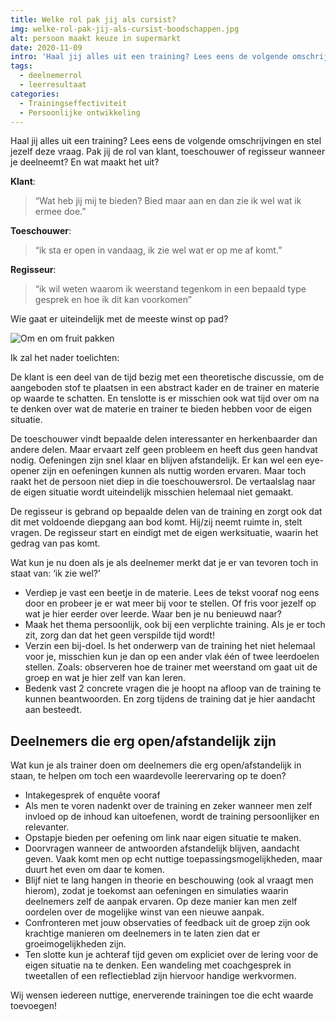 ```yaml
---
title: Welke rol pak jij als cursist?
img: welke-rol-pak-jij-als-cursist-boodschappen.jpg
alt: persoon maakt keuze in supermarkt
date: 2020-11-09
intro: 'Haal jij alles uit een training? Lees eens de volgende omschrijvingen en stel jezelf deze vraag. Pak jij de rol van klant, toeschouwer of regisseur wanneer je deelneemt? En wat maakt het uit?'
tags:
  - deelnemerrol
  - leerresultaat
categories:
  - Trainingseffectiviteit
  - Persoonlijke ontwikkeling
---
```


Haal jij alles uit een training? Lees eens de volgende omschrijvingen en stel jezelf deze vraag. Pak jij de rol van klant, toeschouwer of regisseur wanneer je deelneemt? En wat maakt het uit?

**Klant**:

> “Wat heb jij mij te bieden? Bied maar aan en dan zie ik wel wat ik ermee doe.”

**Toeschouwer**:

> “ik sta er open in vandaag, ik zie wel wat er op me af komt.”

**Regisseur**:

> “ik wil weten waarom ik weerstand tegenkom in een bepaald type gesprek en hoe ik dit kan voorkomen”

Wie gaat er uiteindelijk met de meeste winst op pad?

![Om en om fruit pakken](./welke-rol-pak-jij-als-cursist-fruit.png)

Ik zal het nader toelichten:

De klant is een deel van de tijd bezig met een theoretische discussie, om de aangeboden stof te plaatsen in een abstract kader en de trainer en materie op waarde te schatten. En tenslotte is er misschien ook wat tijd over om na te denken over wat de materie en trainer te bieden hebben voor de eigen situatie.

De toeschouwer vindt bepaalde delen interessanter en herkenbaarder dan andere delen. Maar ervaart zelf geen probleem en heeft dus geen handvat nodig. Oefeningen zijn snel klaar en blijven afstandelijk. Er kan wel een eye-opener zijn en oefeningen kunnen als nuttig worden ervaren. Maar
toch raakt het de persoon niet diep in die toeschouwersrol. De vertaalslag naar
de eigen situatie wordt uiteindelijk misschien helemaal niet gemaakt.

De regisseur is gebrand op bepaalde delen van de training en zorgt ook dat dit met voldoende diepgang aan bod komt. Hij/zij neemt ruimte in, stelt vragen. De regisseur start en eindigt met de eigen werksituatie, waarin het gedrag van pas komt.

Wat kun je nu doen als je als deelnemer merkt dat je er van tevoren toch in staat van: ‘ik zie wel?’

- Verdiep je vast een beetje in de materie. Lees de tekst vooraf nog eens door en probeer je er wat meer bij voor te stellen. Of fris voor jezelf op wat je hier eerder over leerde. Waar ben je nu benieuwd naar?
- Maak het thema persoonlijk, ook bij een verplichte training. Als je er toch zit, zorg dan dat het geen verspilde tijd wordt!
- Verzin een bij-doel. Is het onderwerp van de training het niet helemaal voor je, misschien kun je dan op een ander vlak één of twee leerdoelen stellen. Zoals: observeren hoe de trainer met weerstand om gaat uit de groep en wat je hier zelf van kan leren.
- Bedenk vast 2 concrete vragen die je hoopt na afloop van de training te kunnen beantwoorden. En zorg tijdens de training dat je hier aandacht aan besteedt.

## Deelnemers die erg open/afstandelijk zijn

Wat kun je als trainer doen om deelnemers die erg open/afstandelijk in staan, te helpen om toch een waardevolle leerervaring op te doen?

- Intakegesprek of enquête vooraf
- Als men te voren nadenkt over de training en zeker wanneer men zelf invloed op de inhoud kan uitoefenen, wordt de training persoonlijker en relevanter.
- Opstapje bieden per oefening om link naar eigen situatie te maken.
- Doorvragen wanneer de antwoorden afstandelijk blijven, aandacht geven. Vaak komt men op echt nuttige toepassingsmogelijkheden, maar duurt het even om daar te komen.
- Blijf niet te lang hangen in theorie en beschouwing (ook al vraagt men hierom), zodat je toekomst aan oefeningen en simulaties waarin deelnemers zelf de aanpak ervaren. Op deze manier kan men zelf oordelen over de mogelijke winst van een nieuwe aanpak.
- Confronteren met jouw observaties of feedback uit de groep zijn ook krachtige manieren om deelnemers in te laten zien dat er groeimogelijkheden zijn.
- Ten slotte kun je achteraf tijd geven om expliciet over de lering voor de eigen situatie na te denken. Een wandeling met coachgesprek in tweetallen of een reflectieblad zijn hiervoor handige werkvormen.

Wij wensen iedereen nuttige, enerverende trainingen toe die echt waarde toevoegen!
